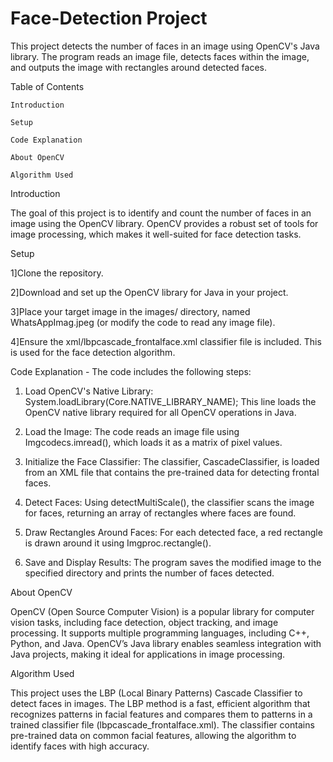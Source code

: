 # Face-Detection Project


This project detects the number of faces in an image using OpenCV's Java library. The program reads an image file, detects faces within the image, and outputs the image with rectangles around detected faces.

Table of Contents
    
    Introduction
    
    Setup
    
    Code Explanation
    
    About OpenCV
    
    Algorithm Used


Introduction

The goal of this project is to identify and count the number of faces in an image using the OpenCV library. OpenCV provides a robust set of tools for image processing, which makes it well-suited for face detection tasks.


Setup

1]Clone the repository.

2]Download and set up the OpenCV library for Java in your project.

3]Place your target image in the images/ directory, named WhatsAppImag.jpeg (or modify the code to read any image file).

4]Ensure the xml/lbpcascade_frontalface.xml classifier file is included. This is used for the face detection algorithm.


Code Explanation - 
The code includes the following steps:

1. Load OpenCV's Native Library: 
System.loadLibrary(Core.NATIVE_LIBRARY_NAME);
This line loads the OpenCV native library required for all OpenCV operations in Java.

2. Load the Image: 
The code reads an image file using Imgcodecs.imread(), which loads it as a matrix of pixel values.

3. Initialize the Face Classifier:
The classifier, CascadeClassifier, is loaded from an XML file that contains the pre-trained data for detecting frontal faces.

4. Detect Faces:
Using detectMultiScale(), the classifier scans the image for faces, returning an array of rectangles where faces are found.

5. Draw Rectangles Around Faces:
For each detected face, a red rectangle is drawn around it using Imgproc.rectangle().

6. Save and Display Results:
The program saves the modified image to the specified directory and prints the number of faces detected.

About OpenCV

OpenCV (Open Source Computer Vision) is a popular library for computer vision tasks, including face detection, object tracking, and image processing. It supports multiple programming languages, including C++, Python, and Java. OpenCV’s Java library enables seamless integration with Java projects, making it ideal for applications in image processing.

Algorithm Used

This project uses the LBP (Local Binary Patterns) Cascade Classifier to detect faces in images. The LBP method is a fast, efficient algorithm that recognizes patterns in facial features and compares them to patterns in a trained classifier file (lbpcascade_frontalface.xml). The classifier contains pre-trained data on common facial features, allowing the algorithm to identify faces with high accuracy.

